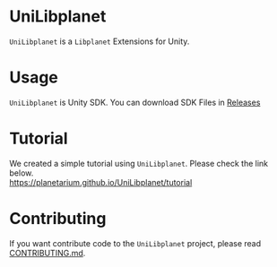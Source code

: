# UniLibplanet
`UniLibplanet` is a `Libplanet` Extensions for Unity.

# Usage
`UniLibplanet` is Unity SDK.
You can download SDK Files in [Releases](https://github.com/planetarium/UniLibplanet/releases)

# Tutorial
We created a simple tutorial using `UniLibplanet`. Please check the link below.  
https://planetarium.github.io/UniLibplanet/tutorial


# Contributing
If you want contribute code to the `UniLibplanet` project,
please read [CONTRIBUTING.md](CONTRIBUTING.md).
